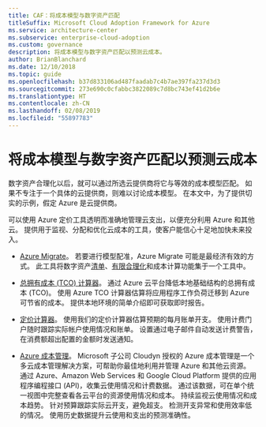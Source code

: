 ```yaml
---
title: CAF：将成本模型与数字资产匹配
titleSuffix: Microsoft Cloud Adoption Framework for Azure
ms.service: architecture-center
ms.subservice: enterprise-cloud-adoption
ms.custom: governance
description: 将成本模型与数字资产匹配以预测云成本。
author: BrianBlanchard
ms.date: 12/10/2018
ms.topic: guide
ms.openlocfilehash: b37d833106ad487faadab7c4b7ae397fa237d3d3
ms.sourcegitcommit: 273e690c0cfabbc3822089c7d8bc743ef41d2b6e
ms.translationtype: HT
ms.contentlocale: zh-CN
ms.lasthandoff: 02/08/2019
ms.locfileid: "55897783"
---
```

# <a name="align-cost-models-with-the-digital-estate-to-forecast-cloud-costs"></a>将成本模型与数字资产匹配以预测云成本

数字资产合理化以后，就可以通过所选云提供商将它与等效的成本模型匹配。 如果不专注于一个具体的云提供商，则难以讨论成本模型。 在本文中，为了提供切实的示例，假定 Azure 是云提供商。

可以使用 Azure 定价工具透明而准确地管理云支出，以便充分利用 Azure 和其他云。 提供用于监视、分配和优化云成本的工具，使客户能信心十足地加快未来投入。

- [Azure Migrate](/azure/migrate/migrate-overview)。 若要进行模型配准，Azure Migrate 可能是最经济有效的方式。 此工具将数字资产[清单](inventory.md)、[有限合理化](rationalize.md)和成本计算功能集于一个工具中。

- [总拥有成本 (TCO) 计算器](https://azure.com/tco)。 通过 Azure 云平台降低本地基础结构的总拥有成本 (TCO)。 使用 Azure TCO 计算器估算将应用程序工作负荷迁移到 Azure 可节省的成本。 提供本地环境的简单介绍即可获取即时报告。

- [定价计算器](https://azure.microsoft.com/en-in/pricing/)。 使用我们的定价计算器估算预期的每月账单开支。 使用计费门户随时跟踪实际帐户使用情况和账单。 设置通过电子邮件自动发送计费警告，在消费额超出配置的金额时发送通知。

- [Azure 成本管理](https://azure.microsoft.com/services/cost-management/)。 Microsoft 子公司 Cloudyn 授权的 Azure 成本管理是一个多云成本管理解决方案，可帮助你最佳地利用并管理 Azure 和其他云资源。 通过 Azure、Amazon Web Services 和 Google Cloud Platform 提供的应用程序编程接口 (API)，收集云使用情况和计费数据。 通过该数据，可在单个统一视图中完整查看各云平台的资源使用情况和成本。 持续监视云使用情况和成本趋势。 针对预算跟踪实际云开支，避免超支。 检测开支异常和使用效率低的情况。 使用历史数据提升云使用和支出的预测准确性。
